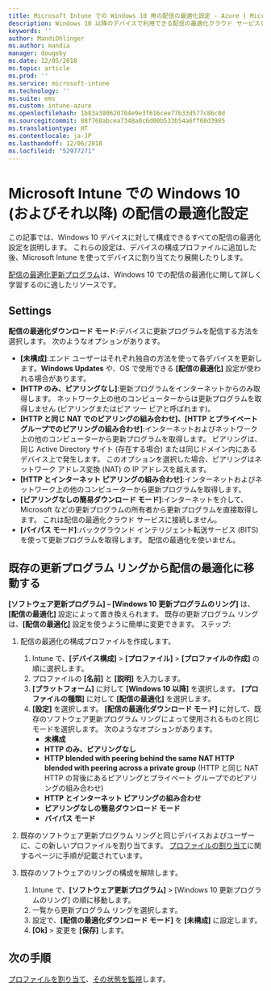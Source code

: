 ```yaml
---
title: Microsoft Intune での Windows 10 用の配信の最適化設定 - Azure | Microsoft Docs
description: Windows 10 以降のデバイスで利用できる配信の最適化クラウド サービスを使って、デバイスにソフトウェア更新プログラムを配信する方法を構成します。 Intune では、デバイス構成プロファイルを作成してインターネットから更新プログラムをインストールします。 また、既存の更新プログラム リングを配信の最適化プロファイルに置き換える方法についても確認します。
keywords: ''
author: MandiOhlinger
ms.author: mandia
manager: dougeby
ms.date: 12/05/2018
ms.topic: article
ms.prod: ''
ms.service: microsoft-intune
ms.technology: ''
ms.suite: ems
ms.custom: intune-azure
ms.openlocfilehash: 1b83a380620704e9e3f616cee77b33d577c86c0d
ms.sourcegitcommit: 88f760abcea7348a0c6d00b533b54a6ff68d3985
ms.translationtype: HT
ms.contentlocale: ja-JP
ms.lasthandoff: 12/06/2018
ms.locfileid: "52977271"
---
```

# <a name="windows-10-and-newer-delivery-optimization-settings-in-microsoft-intune"></a>Microsoft Intune での Windows 10 (およびそれ以降) の配信の最適化設定

この記事では、Windows 10 デバイスに対して構成できるすべての配信の最適化設定を説明します。 これらの設定は、デバイスの構成プロファイルに追加した後、Microsoft Intune を使ってデバイスに割り当てたり展開したりします。 

[配信の最適化更新プログラム](https://docs.microsoft.com/windows/deployment/update/waas-delivery-optimization)は、Windows 10 での配信の最適化に関して詳しく学習するのに適したリソースです。

## <a name="settings"></a>Settings

**配信の最適化ダウンロード モード**:デバイスに更新プログラムを配信する方法を選択します。 次のようなオプションがあります。

- **[未構成]**:エンド ユーザーはそれぞれ独自の方法を使って各デバイスを更新します。**Windows Updates** や、OS で使用できる **[配信の最適化]** 設定が使われる場合があります。
- **[HTTP のみ、ピアリングなし]**:更新プログラムをインターネットからのみ取得します。 ネットワーク上の他のコンピューターからは更新プログラムを取得しません (ピアリングまたはピア ツー ピアと呼ばれます)。
- **[HTTP と同じ NAT でのピアリングの組み合わせ]、[HTTP とプライベート グループでのピアリングの組み合わせ]**:インターネットおよびネットワーク上の他のコンピューターから更新プログラムを取得します。 ピアリングは、同じ Active Directory サイト (存在する場合) または同じドメイン内にあるデバイス上で発生します。 このオプションを選択した場合、ピアリングはネットワーク アドレス変換 (NAT) の IP アドレスを越えます。
- **[HTTP とインターネット ピアリングの組み合わせ]**:インターネットおよびネットワーク上の他のコンピューターから更新プログラムを取得します。
- **[ピアリングなしの簡易ダウンロード モード]**:インターネットを介して、Microsoft などの更新プログラムの所有者から更新プログラムを直接取得します。 これは配信の最適化クラウド サービスに接続しません。
- **[バイパス モード]**:バックグラウンド インテリジェント転送サービス (BITS) を使って更新プログラムを取得します。 配信の最適化を使いません。

## <a name="move-from-existing-update-rings-to-delivery-optimization"></a>既存の更新プログラム リングから配信の最適化に移動する

**[ソフトウェア更新プログラム] – [Windows 10 更新プログラムのリング]** は、**[配信の最適化]** 設定によって置き換えられます。 既存の更新プログラム リングは、**[配信の最適化]** 設定を使うように簡単に変更できます。 ステップ:

1. 配信の最適化の構成プロファイルを作成します。

    1. Intune で、**[デバイス構成]** > **[プロファイル]** > **[プロファイルの作成]** の順に選択します。
    2. プロファイルの **[名前]** と **[説明]** を入力します。
    3. **[プラットフォーム]** に対して **[Windows 10 以降]** を選択します。 **[プロファイルの種類]** に対して **[配信の最適化]** を選択します。
    4. **[設定]** を選択します。 **[配信の最適化ダウンロード モード]** に対して、既存のソフトウェア更新プログラム リングによって使用されるものと同じモードを選択します。 次のようなオプションがあります。
        - **未構成**
        - **HTTP のみ、ピアリングなし**
        - **HTTP blended with peering behind the same NAT HTTP blended with peering across a private group** (HTTP と同じ NAT HTTP の背後にあるピアリングとプライベート グループでのピアリングの組み合わせ)
        - **HTTP とインターネット ピアリングの組み合わせ**
        - **ピアリングなしの簡易ダウンロード モード**
        - **バイパス モード**

2. 既存のソフトウェア更新プログラム リングと同じデバイスおよびユーザーに、この新しいプロファイルを割り当てます。 [プロファイルの割り当て](device-profile-assign.md)に関するページに手順が記載されています。

3. 既存のソフトウェアのリングの構成を解除します。
    1. Intune で、**[ソフトウェア更新プログラム]** > [Windows 10 更新プログラムのリング] の順に移動します。
    2. 一覧から更新プログラム リングを選択します。
    3. 設定で、**[配信の最適化ダウンロード モード]** を **[未構成]** に設定します。
    4. **[Ok]** >  変更を **[保存]** します。

## <a name="next-steps"></a>次の手順

[プロファイルを割り当て](device-profile-assign.md)、[その状態を監視](device-profile-monitor.md)します。
